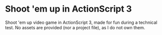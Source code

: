 # Shoot 'em up in ActionScript 3
Shoot 'em up video game in ActionScript 3, made for fun during a technical test.
No assets are provided (nor a project file), as I do not own them.
